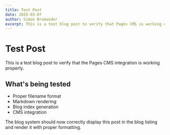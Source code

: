 ```yaml
---
title: Test Post
date: 2025-03-07
author: Simon Bromander
excerpt: This is a test blog post to verify that Pages CMS is working correctly.
---
```


# Test Post

This is a test blog post to verify that the Pages CMS integration is working properly.

## What's being tested

- Proper filename format
- Markdown rendering
- Blog index generation
- CMS integration

The blog system should now correctly display this post in the blog listing and render it with proper formatting. 
